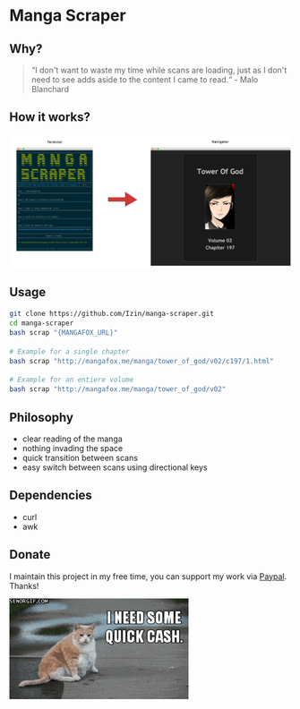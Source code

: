 # Manga Scraper

## Why?
> “I don't want to waste my time while scans are loading, just as I don't need to see adds aside to the content I came to read.“ - Malo Blanchard

## How it works?
![banner](docs/version/0.9/banner.png)

## Usage
```bash
git clone https://github.com/Izin/manga-scraper.git
cd manga-scraper
bash scrap "{MANGAFOX_URL}"

# Example for a single chapter
bash scrap "http://mangafox.me/manga/tower_of_god/v02/c197/1.html"

# Example for an entiere volume
bash scrap "http://mangafox.me/manga/tower_of_god/v02"
```

## Philosophy
 - clear reading of the manga
 - nothing invading the space
 - quick transition between scans
 - easy switch between scans using directional keys

## Dependencies
  - curl
  - awk

## Donate
I maintain this project in my free time, you can support my work via [Paypal](paypal.me/maloblanchard). Thanks!

![CashCat](docs/cash-cat.gif)
